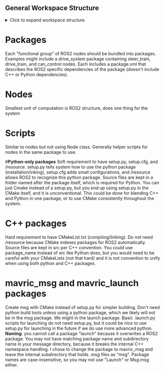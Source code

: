 ## **General Workspace Structure**

<details>
<summary>Click to expand workspace structure</summary>

```plaintext
Workspace/
├── build/
│   └── Temporary build artifacts.
│       Made by build tools; do not modify manually.
│
├── install/
│   └── Final "installed" versions of all your packages.
│
├── log/
│   └── Logs from builds and runtime — useful for debugging.
│
└── src/
    ├── package - launch/
    │   ├── launch/
    │   │   └── *.launch.py files
    │   ├── package.xml
    │   └── CMakeLists.txt
    │
    ├── package - msg/
    │   ├── msg/
    │   │   └── *.msg files
    │   ├── package.xml
    │   └── CMakeLists.txt
    │
    ├── package - with Python/
    │   ├── package_name/
    │   │   ├── node/
    │   │   ├── node/
    │   │   └── script/
    │   ├── resource/  (empty)
    │   ├── package.xml
    │   ├── setup.cfg
    │   └── setup.py
    │
    ├── package - with C++/
    │   ├── src/
    │   │   ├── node/
    │   │   ├── node/
    │   │   └── script/
    │   ├── include/
    │   │   └── (C++ header files, optional)
    │   ├── package.xml
    │   └── CMakeLists.txt
    │
    └── package - with C++ and Python (not recommended)/
        ├── src/                (C++ sources)
        ├── include/            (C++ headers)
        ├── package_name/       (Python modules)
        ├── package.xml
        ├── CMakeLists.txt
        └── {setup.py, setup.cfg, resource} (optional)
```
</details>


# **Packages**
Each "functional group" of ROS2 nodes should be bundled into packages. Examples might include a drive_system package containing steer_train, drive_train, and can_control nodes. Each includes a package.xml that describes the ROS2 specific dependencies of the package (doesn't include C++ or Python dependencies).

# **Nodes**
Smallest unit of computation is ROS2 structure, does one thing for the system

# **Scripts**
Similar to nodes but not using Node class. Generally helper scripts for nodes in the same package to use.

#**Python-only packages**
Soft requirement to have setup.py, setup.cfg, and /resource. setup.py tells system how to use the python package (installation/inking), setup.cfg adds small configurations, and /resource allows ROS2 to recognize this python package. Source files are kept in a folder named after the package itself, which is required for Python. You can just Cmake instead of a setup.py, but you end up using setup.py in the CMake itself, and it is unconventional. This could be done for blending C++ and Python in one package, or to use CMake consistently throughout the system. 

# **C++ packages**
Hard requirement to have CMakeList.txt (compiling/linking). Do not need /resource because CMake indexes packages for ROS2 automatically. Source files are kept in src per C++ convention. You could use package_name instead of src like Python does, but you would need to be careful with your CMakeLists (not that hard) and it is not convention to unify when using both python and C++ packages.


# **mavric_msg and mavric_launch packages**
Create msg with CMake instead of setup.py for simpler building. Don't need python build tools unless using a python package, which we likely will not be in the msg package. We might in the launch package. Basic .launch.py scripts for launching do not need setup.py, but it could be nice to use setup.py for launching in the future if we do use more advanced python.
	**Naming**: you cannot call a package "launch" because it overwrites a ROS2 package. You may not have matching package name and subdirectory name in your message directory, because it breaks the internal C++ namespace handling. I chose to change the package to mavric_msg and leave the internal subdirectory that holds .msg files as "msg". Package names are case-insensitive, so you may not use "Launch" or Msg.msg either.
